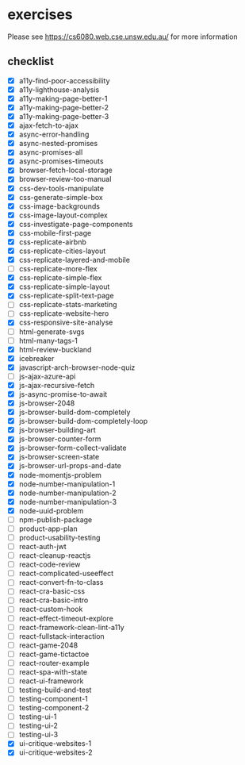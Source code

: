 # exercises

Please see https://cs6080.web.cse.unsw.edu.au/ for more information

## checklist

- [x] a11y-find-poor-accessibility
- [x] a11y-lighthouse-analysis
- [x] a11y-making-page-better-1
- [x] a11y-making-page-better-2
- [x] a11y-making-page-better-3
- [x] ajax-fetch-to-ajax
- [x] async-error-handling
- [x] async-nested-promises
- [x] async-promises-all
- [x] async-promises-timeouts
- [x] browser-fetch-local-storage
- [x] browser-review-too-manual
- [x] css-dev-tools-manipulate
- [x] css-generate-simple-box
- [x] css-image-backgrounds
- [x] css-image-layout-complex
- [x] css-investigate-page-components
- [x] css-mobile-first-page
- [x] css-replicate-airbnb
- [x] css-replicate-cities-layout
- [x] css-replicate-layered-and-mobile
- [ ] css-replicate-more-flex
- [x] css-replicate-simple-flex
- [x] css-replicate-simple-layout
- [x] css-replicate-split-text-page
- [ ] css-replicate-stats-marketing
- [ ] css-replicate-website-hero
- [x] css-responsive-site-analyse
- [ ] html-generate-svgs
- [ ] html-many-tags-1
- [x] html-review-buckland
- [x] icebreaker
- [x] javascript-arch-browser-node-quiz
- [ ] js-ajax-azure-api
- [x] js-ajax-recursive-fetch
- [x] js-async-promise-to-await
- [x] js-browser-2048
- [x] js-browser-build-dom-completely
- [x] js-browser-build-dom-completely-loop
- [x] js-browser-building-art
- [x] js-browser-counter-form
- [x] js-browser-form-collect-validate
- [x] js-browser-screen-state
- [x] js-browser-url-props-and-date
- [x] node-momentjs-problem
- [x] node-number-manipulation-1
- [x] node-number-manipulation-2
- [x] node-number-manipulation-3
- [x] node-uuid-problem
- [ ] npm-publish-package
- [ ] product-app-plan
- [ ] product-usability-testing
- [ ] react-auth-jwt
- [ ] react-cleanup-reactjs
- [ ] react-code-review
- [ ] react-complicated-useeffect
- [ ] react-convert-fn-to-class
- [ ] react-cra-basic-css
- [ ] react-cra-basic-intro
- [ ] react-custom-hook
- [ ] react-effect-timeout-explore
- [ ] react-framework-clean-lint-a11y
- [ ] react-fullstack-interaction
- [ ] react-game-2048
- [ ] react-game-tictactoe
- [ ] react-router-example
- [ ] react-spa-with-state
- [ ] react-ui-framework
- [ ] testing-build-and-test
- [ ] testing-component-1
- [ ] testing-component-2
- [ ] testing-ui-1
- [ ] testing-ui-2
- [ ] testing-ui-3
- [x] ui-critique-websites-1
- [x] ui-critique-websites-2
